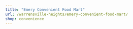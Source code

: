 ```yaml
---
title: "Emery Convenient Food Mart"
url: /warrensville-heights/emery-convenient-food-mart/
shop: convenience
---
```

